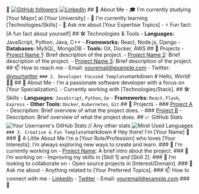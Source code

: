 👋 [![GitHub followers](https://img.shields.io/github/followers/yourusername?label=Follow&style=social)](https://github.com/yourusername) [![LinkedIn](https://img.shields.io/badge/LinkedIn-Profile-blue)](https://www.linkedin.com/in/yourprofile) ## 👧 About Me - 🎓 I'm currently studying [Your Major] at [Your University] - 🌱 I’m currently learning [Technologies/Skills] - 💬 Ask me about [Your Expertise Topics] - ⚡ Fun fact: [A fun fact about yourself] ## 🛠️ Technologies & Tools - **Languages:** JavaScript, Python, Java, C++ - **Frameworks:** React, Node.js, Django - **Databases:** MySQL, MongoDB - **Tools:** Git, Docker, AWS ## 📂 Projects - [Project Name 1](link-to-your-project): Brief description of the project. - [Project Name 2](link-to-your-project): Brief description of the project. - [Project Name 3](link-to-your-project): Brief description of the project. ## 📫 How to reach me - Email: [youremail@example.com](mailto:youremail@example.com) - Twitter: [@yourtwitter](https://twitter.com/yourtwitter) ``` ### 2. Developer Focused Template ```markdown # Hello, World! 👨‍💻 ## 🌟 About Me - I'm a passionate software developer with a focus on [Your Specialization]. - Currently working with [Technologies/Stack]. ## 🛠️ Skills - **Languages:** `JavaScript`, `Python`, `Go` - **Frameworks:** `React`, `Flask`, `Express` - **Other Tools:** `Docker`, `Kubernetes`, `Git` ## 🚀 Projects - ### [Project A](link-to-your-project) - Description: Brief overview of what the project does. - ### [Project B](link-to-your-project) - Description: Brief overview of what the project does. ## 📈 GitHub Stats ![Your Username's GitHub Stats](https://github-readme-stats.vercel.app/api?username=yourusername&show_icons=true&hide_title=true&count_private=true) // Any other stats ![Most Used Languages](https://github-readme-stats.vercel.app/api/top-langs/?username=yourusername) ``` ### 3. Creative & Fun Template ```markdown # Hey there! I'm [Your Name] 🚀 ### 👀 A Little About Me I'm a [Your Role/Profession] who loves [Your Interests]. I’m always exploring new ways to create and learn. ### 🔭 I'm currently working on - [Project Name](link-to-your-project): A brief intro about the project. ### 🌱 I’m working on - Improving my skills in [Skill 1] and [Skill 2]. ### 👯 I’m looking to collaborate on - Open source projects in [Interest/Domain]. ### 💬 Ask me about - Anything related to [Your Preferred Topics]. ### 📫 How to connect with me - [LinkedIn](https://linkedin.com/in/yourprofile) - [Twitter](https://twitter.com/yourtwitter) - Email: [youremail@example.com](mailto:youremail@example.com) ### 🐍
